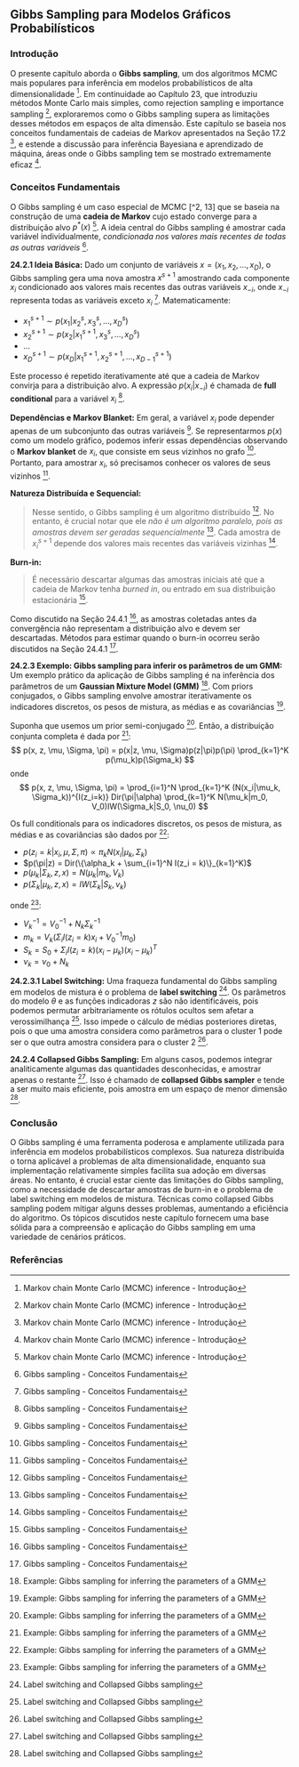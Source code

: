 ## Gibbs Sampling para Modelos Gráficos Probabilísticos

### Introdução
O presente capítulo aborda o **Gibbs sampling**, um dos algoritmos MCMC mais populares para inferência em modelos probabilísticos de alta dimensionalidade [^2]. Em continuidade ao Capítulo 23, que introduziu métodos Monte Carlo mais simples, como rejection sampling e importance sampling [^2], exploraremos como o Gibbs sampling supera as limitações desses métodos em espaços de alta dimensão. Este capítulo se baseia nos conceitos fundamentais de cadeias de Markov apresentados na Seção 17.2 [^2], e estende a discussão para inferência Bayesiana e aprendizado de máquina, áreas onde o Gibbs sampling tem se mostrado extremamente eficaz [^2].

### Conceitos Fundamentais
O Gibbs sampling é um caso especial de MCMC [^2, 13] que se baseia na construção de uma **cadeia de Markov** cujo estado converge para a distribuição alvo $p^*(x)$ [^2]. A ideia central do Gibbs sampling é amostrar cada variável individualmente, *condicionada nos valores mais recentes de todas as outras variáveis* [^3].

**24.2.1 Ideia Básica:**
Dado um conjunto de variáveis $x = (x_1, x_2, ..., x_D)$, o Gibbs sampling gera uma nova amostra $x^{s+1}$ amostrando cada componente $x_i$ condicionado aos valores mais recentes das outras variáveis $x_{-i}$, onde $x_{-i}$ representa todas as variáveis exceto $x_i$ [^3]. Matematicamente:

*   $x_1^{s+1} \sim p(x_1 | x_2^s, x_3^s, ..., x_D^s)$
*   $x_2^{s+1} \sim p(x_2 | x_1^{s+1}, x_3^s, ..., x_D^s)$
*   ...
*   $x_D^{s+1} \sim p(x_D | x_1^{s+1}, x_2^{s+1}, ..., x_{D-1}^{s+1})$

Este processo é repetido iterativamente até que a cadeia de Markov convirja para a distribuição alvo. A expressão $p(x_i | x_{-i})$ é chamada de **full conditional** para a variável $x_i$ [^3].

**Dependências e Markov Blanket:** Em geral, a variável $x_i$ pode depender apenas de um subconjunto das outras variáveis [^3]. Se representarmos $p(x)$ como um modelo gráfico, podemos inferir essas dependências observando o **Markov blanket** de $x_i$, que consiste em seus vizinhos no grafo [^3]. Portanto, para amostrar $x_i$, só precisamos conhecer os valores de seus vizinhos [^3].

**Natureza Distribuída e Sequencial:**
>Nesse sentido, o Gibbs sampling é um algoritmo distribuído [^3].
No entanto, é crucial notar que ele *não é um algoritmo paralelo, pois as amostras devem ser geradas sequencialmente* [^3]. Cada amostra de $x_i^{s+1}$ depende dos valores mais recentes das variáveis vizinhas [^3].

**Burn-in:**
>É necessário descartar algumas das amostras iniciais até que a cadeia de Markov tenha *burned in*, ou entrado em sua distribuição estacionária [^3].

Como discutido na Seção 24.4.1 [^3], as amostras coletadas antes da convergência não representam a distribuição alvo e devem ser descartadas. Métodos para estimar quando o burn-in ocorreu serão discutidos na Seção 24.4.1 [^3].

**24.2.3 Exemplo: Gibbs sampling para inferir os parâmetros de um GMM:**
Um exemplo prático da aplicação de Gibbs sampling é na inferência dos parâmetros de um **Gaussian Mixture Model (GMM)** [^4]. Com priors conjugados, o Gibbs sampling envolve amostrar iterativamente os indicadores discretos, os pesos de mistura, as médias e as covariâncias [^4].

Suponha que usemos um prior semi-conjugado [^4]. Então, a distribuição conjunta completa é dada por [^4]:
$$
p(x, z, \mu, \Sigma, \pi) = p(x|z, \mu, \Sigma)p(z|\pi)p(\pi) \prod_{k=1}^K p(\mu_k)p(\Sigma_k)
$$
onde
$$
p(x, z, \mu, \Sigma, \pi) = \prod_{i=1}^N \prod_{k=1}^K (N(x_i|\mu_k, \Sigma_k))^{I(z_i=k)} Dir(\pi|\alpha) \prod_{k=1}^K N(\mu_k|m_0, V_0)IW(\Sigma_k|S_0, \nu_0)
$$

Os full conditionals para os indicadores discretos, os pesos de mistura, as médias e as covariâncias são dados por [^4]:
*   $p(z_i = k|x_i, \mu, \Sigma, \pi) \propto \pi_k N(x_i|\mu_k, \Sigma_k)$
*   $p(\pi|z) = Dir(\{\alpha_k + \sum_{i=1}^N I(z_i = k)\}_{k=1}^K)$
*   $p(\mu_k|\Sigma_k, z, x) = N(\mu_k|m_k, V_k)$
*   $p(\Sigma_k|\mu_k, z, x) = IW(\Sigma_k|S_k, \nu_k)$

onde [^4]:
*   $V_k^{-1} = V_0^{-1} + N_k \Sigma_k^{-1}$
*   $m_k = V_k (\Sigma_i I(z_i = k) x_i + V_0^{-1} m_0)$
*   $S_k = S_0 + \Sigma_i I(z_i = k) (x_i - \mu_k) (x_i - \mu_k)^T$
*   $\nu_k = \nu_0 + N_k$

**24.2.3.1 Label Switching:**
Uma fraqueza fundamental do Gibbs sampling em modelos de mistura é o problema de **label switching** [^5]. Os parâmetros do modelo $\theta$ e as funções indicadoras $z$ são não identificáveis, pois podemos permutar arbitrariamente os rótulos ocultos sem afetar a verossimilhança [^5]. Isso impede o cálculo de médias posteriores diretas, pois o que uma amostra considera como parâmetros para o cluster 1 pode ser o que outra amostra considera para o cluster 2 [^5].

**24.2.4 Collapsed Gibbs Sampling:**
Em alguns casos, podemos integrar analiticamente algumas das quantidades desconhecidas, e amostrar apenas o restante [^5]. Isso é chamado de **collapsed Gibbs sampler** e tende a ser muito mais eficiente, pois amostra em um espaço de menor dimensão [^5].

### Conclusão
O Gibbs sampling é uma ferramenta poderosa e amplamente utilizada para inferência em modelos probabilísticos complexos. Sua natureza distribuída o torna aplicável a problemas de alta dimensionalidade, enquanto sua implementação relativamente simples facilita sua adoção em diversas áreas. No entanto, é crucial estar ciente das limitações do Gibbs sampling, como a necessidade de descartar amostras de burn-in e o problema de label switching em modelos de mistura. Técnicas como collapsed Gibbs sampling podem mitigar alguns desses problemas, aumentando a eficiência do algoritmo. Os tópicos discutidos neste capítulo fornecem uma base sólida para a compreensão e aplicação do Gibbs sampling em uma variedade de cenários práticos.

### Referências
[^2]: Markov chain Monte Carlo (MCMC) inference - Introdução
[^3]: Gibbs sampling - Conceitos Fundamentais
[^4]: Example: Gibbs sampling for inferring the parameters of a GMM
[^5]: Label switching and Collapsed Gibbs sampling
<!-- END -->